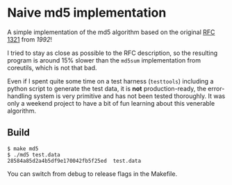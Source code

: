 # Naive md5 implementation

A simple implementation of the md5 algorithm based on the original [RFC 1321](https://tools.ietf.org/html/rfc1321) from _1992_!

I tried to stay as close as possible to the RFC description, so the resulting program is around 15% slower than the `md5sum` implementation from coreutils, which is not that bad.

Even if I spent quite some time on a test harness (`testtools`) including a python script to generate the test data, it is **not** production-ready, the error-handling system is very primitive and has not been tested thoroughly. It was only a weekend project to have a bit of fun learning about this venerable algorithm.

## Build

```
$ make md5
$ ./md5 test.data
28584a85d2a4b5df9e170042fb5f25ed  test.data
```

You can switch from debug to release flags in the Makefile.